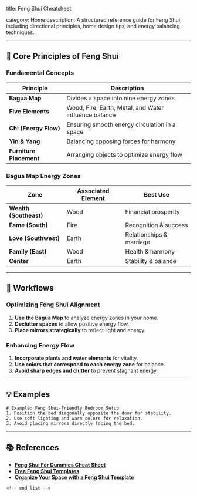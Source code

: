 title: Feng Shui Cheatsheet

category: Home
description: A structured reference guide for Feng Shui, including directional principles, home design tips, and energy balancing techniques.

---

## 🏡 **Core Principles of Feng Shui**

### **Fundamental Concepts**

| Principle                     | Description                                           |
| ----------------------------- | ----------------------------------------------------- |
| **Bagua Map**           | Divides a space into nine energy zones                |
| **Five Elements**       | Wood, Fire, Earth, Metal, and Water influence balance |
| **Chi (Energy Flow)**   | Ensuring smooth energy circulation in a space         |
| **Yin & Yang**          | Balancing opposing forces for harmony                 |
| **Furniture Placement** | Arranging objects to optimize energy flow             |

### **Bagua Map Energy Zones**

| Zone                         | Associated Element | Best Use                 |
| ---------------------------- | ------------------ | ------------------------ |
| **Wealth (Southeast)** | Wood               | Financial prosperity     |
| **Fame (South)**       | Fire               | Recognition & success    |
| **Love (Southwest)**   | Earth              | Relationships & marriage |
| **Family (East)**      | Wood               | Health & harmony         |
| **Center**             | Earth              | Stability & balance      |

---

## 🔄 **Workflows**

### **Optimizing Feng Shui Alignment**

1. **Use the Bagua Map** to analyze energy zones in your home.
2. **Declutter spaces** to allow positive energy flow.
3. **Place mirrors strategically** to reflect light and energy.

### **Enhancing Energy Flow**

1. **Incorporate plants and water elements** for vitality.
2. **Use colors that correspond to each energy zone** for balance.
3. **Avoid sharp edges and clutter** to prevent stagnant energy.

---

## 💡 **Examples**

```plaintext
# Example: Feng Shui-Friendly Bedroom Setup
1. Position the bed diagonally opposite the door for stability.  
2. Use soft lighting and warm colors for relaxation.  
3. Avoid placing mirrors directly facing the bed.  
```

---

## 📚 **References**

- **[Feng Shui For Dummies Cheat Sheet](https://www.dummies.com/article/home-auto-hobbies/home-improvement-appliances/decorating/feng-shui-for-dummies-cheat-sheet-208822/)**
- **[Free Feng Shui Templates](https://fengshuimasteryinstitute.com/feng-shui-templates/)**
- **[Organize Your Space with a Feng Shui Template](https://www.i-deal-lifestyle.com/uploads/6/0/7/4/6074703/organize_your_space_with_a_feng_shui_template_by_marla_stone.pdf)**

```
<!-- end list -->
```